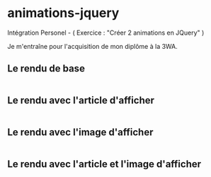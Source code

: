 # animations-jquery
Intégration Personel - ( Exercice : "Créer 2 animations en JQuery" )

Je m'entraîne pour l'acquisition de mon diplôme à la 3WA.

<h2>Le rendu de base</h2>
<img src="http://puu.sh/sqLTn/4486c7bf66.jpg" alt="">
<h2>Le rendu avec l'article d'afficher</h2>
<img src="http://puu.sh/sqLRw/516e0cb4c5.png" alt="">
<h2>Le rendu avec l'image d'afficher</h2>
<img src="http://puu.sh/sqLS8/9eabee0b24.jpg" alt="">
<h2>Le rendu avec l'article et l'image d'afficher</h2>
<img src="http://puu.sh/sqLUv/0175885c5a.jpg" alt="">

